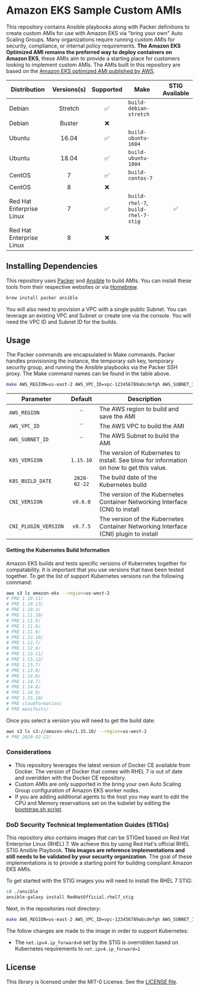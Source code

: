 # Amazon EKS Sample Custom AMIs

This repository contains Ansible playbooks along with Packer definitions to create custom AMIs for use with Amazon EKS via "bring your own" Auto Scaling Groups.  Many organizations require running custom AMIs for security, compliance, or internal policy requirements. **The Amazon EKS Optimized AMI remains the preferred way to deploy containers on Amazon EKS**, these AMIs aim to provide a starting place for customers looking to implement custom AMIs. The AMIs built in this repository are based on the [Amazon EKS optimized AMI published by AWS](https://github.com/awslabs/amazon-eks-ami).

| Distribution | Versions(s) | Supported | Make | STIG Available |
|--------------|:-----------:|:---------:|------|:------:|
| Debian                   | Stretch | :white_check_mark: | `build-debian-stretch`              | |
| Debian                   | Buster  | :x:                |                                     | |
| Ubuntu                   | 16.04   | :white_check_mark: | `build-ubuntu-1604`                 | |
| Ubuntu                   | 18.04   | :white_check_mark: | `build-ubuntu-1804`                 | |
| CentOS                   | 7       | :white_check_mark: | `build-centos-7`                    | |
| CentOS                   | 8       | :x:                |                                     | |
| Red Hat Enterprise Linux | 7       | :white_check_mark: | `build-rhel-7`, `build-rhel-7-stig` | :white_check_mark: |
| Red Hat Enterprise Linux | 8       | :x:                |                                     |  |

## Installing Dependencies

This repository uses [Packer](https://packer.io/) and [Ansible](https://www.ansible.com/) to build AMIs. You can install these tools from their respective websites or via [Homebrew](https://brew.sh/).

```bash
brew install packer ansible
```

You will also need to provision a VPC with a single public Subnet. You can leverage an existing VPC and Subnet or create one via the console. You will need the VPC ID and Subnet ID for the builds.

## Usage

The Packer commands are encapsulated in Make commands. Packer handles provisioning the instance, the temporary ssh key, temporary security group, and running the Ansible playbooks via the Packer SSH proxy. The Make command names can be found in the table above.

```bash
make AWS_REGION=us-east-2 AWS_VPC_ID=vpc-123456789abcdefgh AWS_SUBNET_ID=subnet-123456789abcdefgh build-centos-7
```

| Parameter | Default | Description |
|-----------|:-------:|-------------|
| `AWS_REGION` | `` | The AWS region to build and save the AMI |
| `AWS_VPC_ID` | `` | The AWS VPC to build the AMI |
| `AWS_SUBNET_ID`| `` | The AWS Subnet to build the AMI |
| `K8S_VERSION`| `1.15.10` | The version of Kubernetes to install. See blow for information on how to get this value. |
| `K8S_BUILD_DATE`| `2020-02-22` | The build date of the Kubernetes build |
| `CNI_VERSION`| `v0.6.0` | The version of the Kubernetes Container Networking Interface (CNI) to install |
| `CNI_PLUGIN_VERSION`| `v0.7.5` | The version of the Kubernetes Container Networking Interface (CNI) plugin to install |

#### Getting the Kubernetes Build Information

Amazon EKS builds and tests specific versions of Kubernetes together for compatability. It is important that you use versions that have been tested together. To get the list of support Kubernetes versions run the following command:

```bash
aws s3 ls amazon-eks --region=us-west-2
# PRE 1.10.11/
# PRE 1.10.13/
# PRE 1.10.3/
# PRE 1.11.10/
# PRE 1.11.5/
# PRE 1.11.8/
# PRE 1.11.9/
# PRE 1.12.10/
# PRE 1.12.7/
# PRE 1.12.9/
# PRE 1.13.11/
# PRE 1.13.12/
# PRE 1.13.7/
# PRE 1.13.8/
# PRE 1.14.6/
# PRE 1.14.7/
# PRE 1.14.8/
# PRE 1.14.9/
# PRE 1.15.10/
# PRE cloudformation/
# PRE manifests/
```

Once you select a version you will need to get the build date:

```bash
aws s3 ls s3://amazon-eks/1.15.10/ --region=us-west-2
# PRE 2020-02-22/
```


### Considerations

- This repository leverages the latest version of Docker CE available from Docker. The version of Docker that comes with RHEL 7 is out of date and overidden with the Docker CE repository.
- Custom AMIs are only supported in the bring your own Auto Scaling Group configuration of Amazon EKS worker nodes.
- If you are adding additional agents to the host you may want to edit the CPU and Memory reservations set on the kubelet by editing the [bootstrap.sh script](https://github.com/awslabs/amazon-eks-ami/blob/master/files/bootstrap.sh#L297-L306).

### DoD Security Technical Implementation Guides (STIGs)

This repository also contains images that can be STIGed based on Red Hat Enterprise Linux (RHEL) 7. We achieve this by using Red Hat's official RHEL STIG Ansible Playbook. **This images are reference implementations and still needs to be validated by your security organization.** The goal of these implementations is to provide a starting point for building compliant Amazon EKS AMIs.

To get started with the STIG images you will need to install the RHEL 7 STIG:

```bash
cd ./ansible
ansible-galaxy install RedHatOfficial.rhel7_stig
```

Next, in the repositories root directory:

```bash
make AWS_REGION=us-east-2 AWS_VPC_ID=vpc-123456789abcdefgh AWS_SUBNET_ID=subnet-123456789abcdefgh build-rhel-7-stig
```

The follow changes are made to the image in order to support Kubernetes:

- The `net.ipv4.ip_forward=0` set by the STIG is overridden based on Kubernetes requirements to `net.ipv4.ip_forward=1`


## License

This library is licensed under the MIT-0 License. See the [LICENSE file](./LICENSE).
